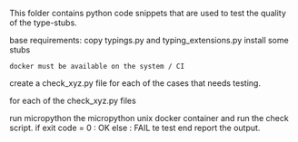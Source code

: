 This folder contains python code snippets that are used to test the quality of the type-stubs. 

base requirements:
    copy typings.py and typing_extensions.py 
    install some stubs 

    docker must be available on the system / CI 
    
create a check_xyz.py file for each of the cases that needs testing.

for each of the check_xyz.py files 

run micropython the micropython unix docker container and run the check script. 
if exit code = 0 : OK 
else : FAIL te test end report the output. 

